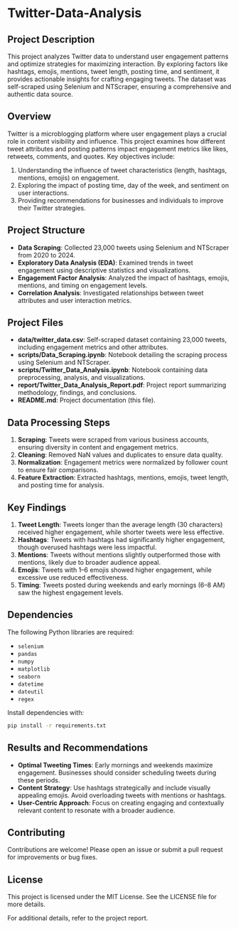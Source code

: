 # Twitter-Data-Analysis

## Project Description
This project analyzes Twitter data to understand user engagement patterns and optimize strategies for maximizing interaction. By exploring factors like hashtags, emojis, mentions, tweet length, posting time, and sentiment, it provides actionable insights for crafting engaging tweets. The dataset was self-scraped using Selenium and NTScraper, ensuring a comprehensive and authentic data source.

## Overview
Twitter is a microblogging platform where user engagement plays a crucial role in content visibility and influence. This project examines how different tweet attributes and posting patterns impact engagement metrics like likes, retweets, comments, and quotes. Key objectives include:
1. Understanding the influence of tweet characteristics (length, hashtags, mentions, emojis) on engagement.
2. Exploring the impact of posting time, day of the week, and sentiment on user interactions.
3. Providing recommendations for businesses and individuals to improve their Twitter strategies.

## Project Structure
- **Data Scraping**: Collected 23,000 tweets using Selenium and NTScraper from 2020 to 2024.
- **Exploratory Data Analysis (EDA)**: Examined trends in tweet engagement using descriptive statistics and visualizations.
- **Engagement Factor Analysis**: Analyzed the impact of hashtags, emojis, mentions, and timing on engagement levels.
- **Correlation Analysis**: Investigated relationships between tweet attributes and user interaction metrics.

## Project Files
- **data/twitter_data.csv**: Self-scraped dataset containing 23,000 tweets, including engagement metrics and other attributes.
- **scripts/Data_Scraping.ipynb**: Notebook detailing the scraping process using Selenium and NTScraper.
- **scripts/Twitter_Data_Analysis.ipynb**: Notebook containing data preprocessing, analysis, and visualizations.
- **report/Twitter_Data_Analysis_Report.pdf**: Project report summarizing methodology, findings, and conclusions.
- **README.md**: Project documentation (this file).

## Data Processing Steps
1. **Scraping**: Tweets were scraped from various business accounts, ensuring diversity in content and engagement metrics.
2. **Cleaning**: Removed NaN values and duplicates to ensure data quality.
3. **Normalization**: Engagement metrics were normalized by follower count to ensure fair comparisons.
4. **Feature Extraction**: Extracted hashtags, mentions, emojis, tweet length, and posting time for analysis.

## Key Findings
1. **Tweet Length**: Tweets longer than the average length (30 characters) received higher engagement, while shorter tweets were less effective.
2. **Hashtags**: Tweets with hashtags had significantly higher engagement, though overused hashtags were less impactful.
3. **Mentions**: Tweets without mentions slightly outperformed those with mentions, likely due to broader audience appeal.
4. **Emojis**: Tweets with 1–6 emojis showed higher engagement, while excessive use reduced effectiveness.
5. **Timing**: Tweets posted during weekends and early mornings (6–8 AM) saw the highest engagement levels.

## Dependencies
The following Python libraries are required:
- `selenium`
- `pandas`
- `numpy`
- `matplotlib`
- `seaborn`
- `datetime`
- `dateutil`
- `regex`

Install dependencies with:
```bash
pip install -r requirements.txt
```

## Results and Recommendations
- **Optimal Tweeting Times**: Early mornings and weekends maximize engagement. Businesses should consider scheduling tweets during these periods.
- **Content Strategy**: Use hashtags strategically and include visually appealing emojis. Avoid overloading tweets with mentions or hashtags.
- **User-Centric Approach**: Focus on creating engaging and contextually relevant content to resonate with a broader audience.

## Contributing
Contributions are welcome! Please open an issue or submit a pull request for improvements or bug fixes.

## License
This project is licensed under the MIT License. See the LICENSE file for more details.

For additional details, refer to the project report.
